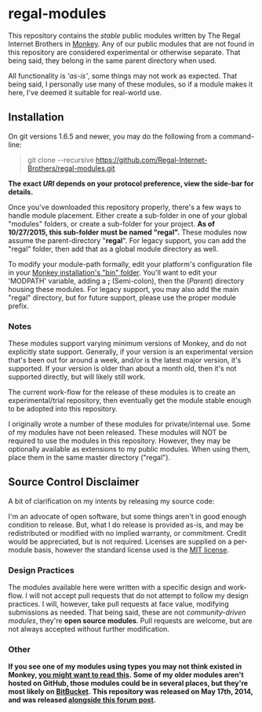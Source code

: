 regal-modules
=======

This repository contains the *stable* public modules written by The Regal Internet Brothers in [Monkey](https://github.com/blitz-research/monkey). Any of our public modules that are not found in this repository are considered experimental or otherwise separate. That being said, they belong in the same parent directory when used.

All functionality is *'as-is'*, some things may not work as expected. That being said, I personally use many of these modules, so if a module makes it here, I've deemed it suitable for real-world use.

## Installation
On git versions 1.6.5 and newer, you may do the following from a command-line:
> git clone --recursive https://github.com/Regal-Internet-Brothers/regal-modules.git

**The exact *URI* depends on your protocol preference, view the side-bar for details.**

Once you've downloaded this repository properly, there's a few ways to handle module placement. Either create a sub-folder in one of your global "modules" folders, or create a sub-folder for your project. **As of 10/27/2015, this sub-folder must be named "regal".** These modules now assume the parent-directory "**regal**". For legacy support, you can add the "regal" folder, then add that as a global module directory as well.

To modify your module-path formally, edit your platform's configuration file in your [Monkey installation's "bin" folder](https://github.com/blitz-research/monkey/tree/develop/bin). You'll want to edit your 'MODPATH' variable, adding a **;** (Semi-colon), then the (*Parent*) directory housing these modules. For legacy support, you may also add the main "regal" directory, but for future support, please use the proper module prefix.

### Notes

These modules support varying minimum versions of Monkey, and do not explicitly state support. Generally, if your version is an experimental version that's been out for around a week, and/or is the latest major version, it's supported. If your version is older than about a month old, then it's not supported directly, but will likely still work.

The current work-flow for the release of these modules is to create an experimental/trial repository, then eventually get the module stable enough to be adopted into this repository.

I originally wrote a number of these modules for private/internal use. Some of my modules have not been released. These modules will NOT be required to use the modules in this repository. However, they may be optionally available as extensions to my public modules. When using them, place them in the same master directory ("regal").

## Source Control Disclaimer

A bit of clarification on my intents by releasing my source code:

I'm an advocate of open software, but some things aren't in good enough condition to release. But, what I do release is provided as-is, and may be redistributed or modified with no implied warranty, or commitment. Credit would be appreciated, but is not required. Licenses are supplied on a per-module basis, however the standard license used is the [MIT license](https://en.wikipedia.org/wiki/MIT_License).

### Design Practices

The modules available here were written with a specific design and work-flow. I will not accept pull requests that do not attempt to follow my design practices. I will, however, take pull requests at face value, modifying submissions as needed. That being said, these are not *community-driven modules*, they're **open source modules**. Pull requests are welcome, but are not always accepted without further modification.

### Other

**If you see one of my modules using types you may not think existed in Monkey, [you might want to read this](https://github.com/Regal-Internet-Brothers/typetool/blob/master/README.md).**
**Some of my older modules aren't hosted on GitHub, those modules could be in several places, but they're most likely on [BitBucket](https://bitbucket.org/ImmutableOctet).**
**This repository was released on May 17th, 2014, and was released [alongside this forum post](http://www.monkey-x.com/Community/posts.php?topic=8506&post=93769).**
